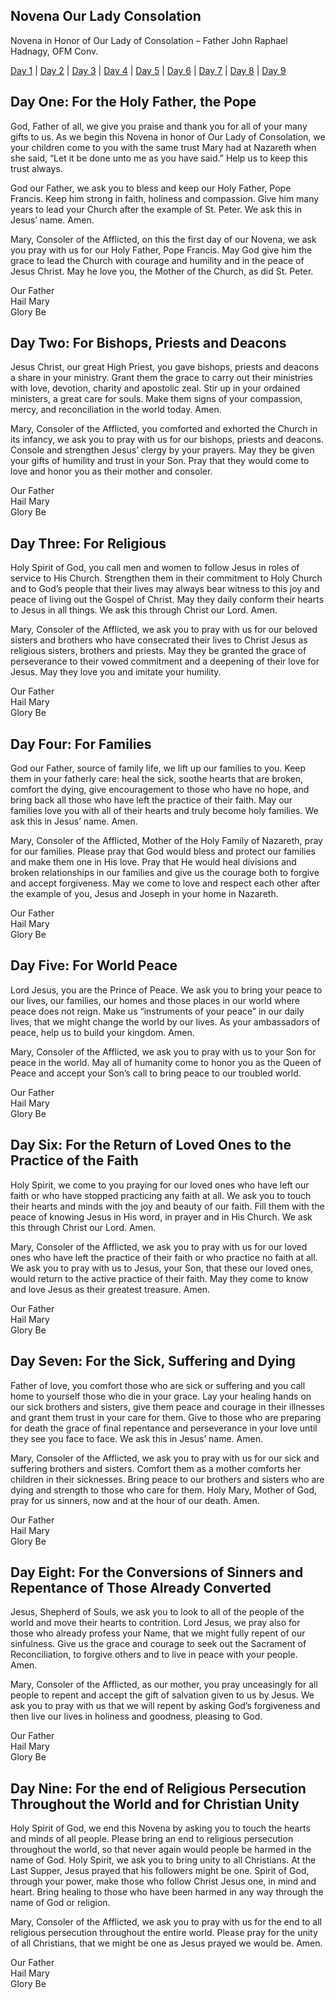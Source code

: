 Novena Our Lady Consolation
---

Novena in Honor of Our Lady of Consolation – Father John Raphael Hadnagy, OFM Conv.

[Day 1](#day-one-for-the-holy-father-the-pope) |
[Day 2](#day-two-for-bishops-priests-and-deacons) |
[Day 3](#day-three-for-religious) |
[Day 4](#day-four-for-families) |
[Day 5](#day-five-for-world-peace) |
[Day 6](#day-six-for-the-return-of-loved-ones-to-the-practice-of-the-faith) |
[Day 7](#day-seven-for-the-sick-suffering-and-dying) |
[Day 8](#day-eight-for-the-conversions-of-sinners-and-repentance-of-those-already-converted) |
[Day 9](#day-nine-for-the-end-of-religious-persecution-throughout-the-world-and-for-christian-unity)  

## Day One: For the Holy Father, the Pope  

God, Father of all, we give you praise and thank you for all of your many gifts to us. As we begin this Novena in honor of Our Lady of Consolation, we your children come to you with the same trust Mary had at Nazareth when she said, “Let it be done unto me as you have said.” Help us to keep this trust always.

God our Father, we ask you to bless and keep our Holy Father, Pope Francis. Keep him strong in faith, holiness and compassion. Give him many years to lead your Church after the example of St. Peter. We ask this in Jesus’ name. Amen.

Mary, Consoler of the Afflicted, on this the first day of our Novena, we ask you pray with us for our Holy Father, Pope Francis. May God give him the grace to lead the Church with courage and humility and in the peace of Jesus Christ. May he love you, the Mother of the Church, as did St. Peter.

Our Father  
Hail Mary  
Glory Be  

Day Two: For Bishops, Priests and Deacons
---
Jesus Christ, our great High Priest, you gave bishops, priests and deacons a share in your ministry. Grant them the grace to carry out their ministries with love, devotion, charity and apostolic zeal. Stir up in your ordained ministers, a great care for souls. Make them signs of your compassion, mercy, and reconciliation in the world today. Amen.

Mary, Consoler of the Afflicted, you comforted and exhorted the Church in its infancy, we ask you to pray with us for our bishops, priests and deacons. Console and strengthen Jesus’ clergy by your prayers. May they be given your gifts of humility and trust in your Son. Pray that they would come to love and honor you as their mother and consoler.

Our Father  
Hail Mary  
Glory Be  

## Day Three: For Religious

Holy Spirit of God, you call men and women to follow Jesus in roles of service to His Church. Strengthen them in their commitment to Holy Church and to God’s people that their lives may always bear witness to this joy and peace of living out the Gospel of Christ. May they daily conform their hearts to Jesus in all things. We ask this through Christ our Lord. Amen.

Mary, Consoler of the Afflicted, we ask you to pray with us for our beloved sisters and brothers who have consecrated their lives to Christ Jesus as religious sisters, brothers and priests. May they be granted the grace of perseverance to their vowed commitment and a deepening of their love for Jesus. May they love you and imitate your humility.

Our Father  
Hail Mary  
Glory Be  

## Day Four: For Families

God our Father, source of family life, we lift up our families to you. Keep them in your fatherly care: heal the sick, soothe hearts that are broken, comfort the dying, give encouragement to those who have no hope, and bring back all those who have left the practice of their faith. May our families love you with all of their hearts and truly become holy families. We ask this in Jesus’ name. Amen.

Mary, Consoler of the Afflicted, Mother of the Holy Family of Nazareth, pray for our families. Please pray that God would bless and protect our families and make them one in His love. Pray that He would heal divisions and broken relationships in our families and give us the courage both to forgive and accept forgiveness. May we come to love and respect each other after the example of you, Jesus and Joseph in your home in Nazareth.

Our Father  
Hail Mary  
Glory Be  

## Day Five: For World Peace

Lord Jesus, you are the Prince of Peace. We ask you to bring your peace to our lives, our families, our homes and those places in our world where peace does not reign. Make us “instruments of your peace” in our daily lives, that we might change the world by our lives. As your ambassadors of peace, help us to build your kingdom. Amen.

Mary, Consoler of the Afflicted, we ask you to pray with us to your Son for peace in the world. May all of humanity come to honor you as the Queen of Peace and accept your Son’s call to bring peace to our troubled world.

Our Father  
Hail Mary   
Glory Be  

## Day Six: For the Return of Loved Ones to the Practice of the Faith

Holy Spirit, we come to you praying for our loved ones who have left our faith or who have stopped practicing any faith at all. We ask you to touch their hearts and minds with the joy and beauty of our faith. Fill them with the peace of knowing Jesus in His word, in prayer and in His Church. We ask this through Christ our Lord. Amen.

Mary, Consoler of the Afflicted, we ask you to pray with us for our loved ones who have left the practice of their faith or who practice no faith at all. We ask you to pray with us to Jesus, your Son, that these our loved ones, would return to the active practice of their faith. May they come to know and love Jesus as their greatest treasure. Amen.

Our Father  
Hail Mary  
Glory Be  

## Day Seven: For the Sick, Suffering and Dying

Father of love, you comfort those who are sick or suffering and you call home to yourself those who die in your grace. Lay your healing hands on our sick brothers and sisters, give them peace and courage in their illnesses and grant them trust in your care for them. Give to those who are preparing for death the grace of final repentance and perseverance in your love until they see you face to face. We ask this in Jesus’ name. Amen.

Mary, Consoler of the Afflicted, we ask you to pray with us for our sick and suffering brothers and sisters. Comfort them as a mother comforts her children in their sicknesses. Bring peace to our brothers and sisters who are dying and strength to those who care for them. Holy Mary, Mother of God, pray for us sinners, now and at the hour of our death. Amen.

Our Father  
Hail Mary  
Glory Be  

## Day Eight: For the Conversions of Sinners and Repentance of Those Already Converted

Jesus, Shepherd of Souls, we ask you to look to all of the people of the world and move their hearts to contrition. Lord Jesus, we pray also for those who already profess your Name, that we might fully repent of our sinfulness. Give us the grace and courage to seek out the Sacrament of Reconciliation, to forgive others and to live in peace with your people. Amen.

Mary, Consoler of the Afflicted, as our mother, you pray unceasingly for all people to repent and accept the gift of salvation given to us by Jesus. We ask you to pray with us that we will repent by asking God’s forgiveness and then live our lives in holiness and goodness, pleasing to God.

Our Father  
Hail Mary  
Glory Be  

## Day Nine: For the end of Religious Persecution Throughout the World and for Christian Unity

Holy Spirit of God, we end this Novena by asking you to touch the hearts and minds of all people. Please bring an end to religious persecution throughout the world, so that never again would people be harmed in the name of God. Holy Spirit, we ask you to bring unity to all Christians. At the Last Supper, Jesus prayed that his followers might be one. Spirit of God, through your power, make those who follow Christ Jesus one, in mind and heart. Bring healing to those who have been harmed in any way through the name of God or religion.

Mary, Consoler of the Afflicted, we ask you to pray with us for the end to all religious persecution throughout the entire world. Please pray for the unity of all Christians, that we might be one as Jesus prayed we would be. Amen.

Our Father   
Hail Mary  
Glory Be  
